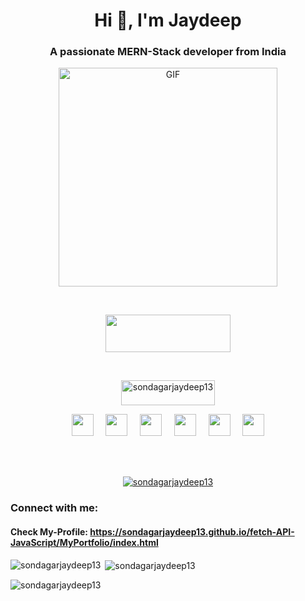 <h1 align="center">Hi 👋, I'm Jaydeep</h1>
<h3 align="center">A passionate MERN-Stack developer from India</h3>



<p align="center" > <img align="center" alt="GIF" src="https://camo.githubusercontent.com/95475d0056f99f50fba3b5f027ac9fbb15d0fc422f675d445df20ccac6e70539/68747470733a2f2f63646e2e686173686e6f64652e636f6d2f7265732f686173686e6f64652f696d6167652f75706c6f61642f76313632313730353534323433372f3473685579456b32742e676966" width="350"/> </p>
<br>

<p align="center">
  <a href="https://www.linkedin.com/comm/mynetwork/discovery-see-all?usecase=PEOPLE_FOLLOWS&followMember=jaydeep-sondagar-55bb871a3"><img src="https://img.shields.io/badge/-LinkedIn-%230077B5?style=for-the-badge&logo=linkedin&logoColor=white"  width=200px;  height =60px; ></a></p> <br>

<p align="center"> <img src="https://komarev.com/ghpvc/?username=sondagarjaydeep13&label=Profile%20views&color=0e75b6&style=flat" width=150px;  height =40px; alt="sondagarjaydeep13" /> </p>

<p align="center" >
 
<img   width=35px;  height =35px; src="https://i.postimg.cc/fRbKFQ8X/Html.png" alt="">
  &nbsp;  &nbsp;
<img  width=35px;  height =35px; src="https://i.postimg.cc/VNpDnZBt/Css.png" alt="">
  &nbsp;  &nbsp;
  <img  width=35px;  height =35px; src="https://www.javascripttutorial.net/wp-content/uploads/2021/04/JavaScript-Tutorial.svg" alt="">
  &nbsp;  &nbsp;
  <img  width=35px;  height =35px; src="https://rohithanss.github.io/skills/expressJs.png" alt="">
  &nbsp;  &nbsp;
  <img width=35px;  height =35px; src="https://hanumat-sharan.github.io/static/media/mongodb-seeklogo.com.1aca075d5cce0819fea7ea0902d94ce4.svg" alt="">
  &nbsp;  &nbsp;
  <img width=35px;  height =35px;  src="https://rohithanss.github.io/skills/nodejs.png" alt="">
</p>                                                                                                                                                                                                                                                                                  
<br> <br>    

<p align="center"> <a href="https://github.com/ryo-ma/github-profile-trophy"><img src="https://github-profile-trophy.vercel.app/?username=sondagarjaydeep13" alt="sondagarjaydeep13" /></a> </p>

<h3 align="left">Connect with me:</h3>
<p align="left">
  <h4>Check My-Profile:  <a href="https://sondagarjaydeep13.github.io/fetch-API-JavaScript/MyPortfolio/index.html">https://sondagarjaydeep13.github.io/fetch-API-JavaScript/MyPortfolio/index.html</a></h4>
</p>



<p><img align="left" src="https://github-readme-stats.vercel.app/api/top-langs?username=sondagarjaydeep13&show_icons=true&locale=en&layout=compact" alt="sondagarjaydeep13" /></p>

<p>&nbsp;<img align="center" src="https://github-readme-stats.vercel.app/api?username=sondagarjaydeep13&show_icons=true&locale=en" alt="sondagarjaydeep13" /></p>

<p><img align="center" src="https://github-readme-streak-stats.herokuapp.com/?user=sondagarjaydeep13&" alt="sondagarjaydeep13" /></p>


  





